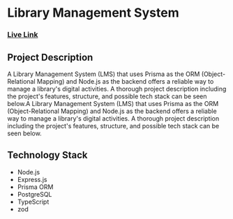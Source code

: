 # Library Management System

### [Live Link](https://library-management-liard-ten.vercel.app)

## Project Description

A Library Management System (LMS) that uses Prisma as the ORM (Object-Relational Mapping) and Node.js as the backend offers a reliable way to manage a library's digital activities. A thorough project description including the project's features, structure, and possible tech stack can be seen below.A Library Management System (LMS) that uses Prisma as the ORM (Object-Relational Mapping) and Node.js as the backend offers a reliable way to manage a library's digital activities. A thorough project description including the project's features, structure, and possible tech stack can be seen below.

## Technology Stack

- Node.js
- Express.js
- Prisma ORM
- PostgreSQL
- TypeScript
- zod
